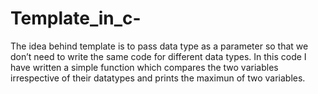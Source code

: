 # Template_in_c-
The idea behind template is to pass data type as a parameter so that we don’t need to write the same code for different data types. In this code I have written a simple function which compares the two variables irrespective of their datatypes and prints the maximun of two variables.
